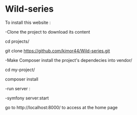 # Wild-series

To install this website :

-Clone the project to download its content

cd projects/

git clone https://github.com/kimor44/Wild-series.git

-Make Composer install the project's dependecies into vendor/

cd my-project/

composer install

-run server :

-symfony server:start

go to http://localhost:8000/ to access at the home page